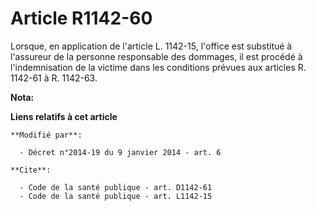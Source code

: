 # Article R1142-60

Lorsque, en application de l'article L. 1142-15, l'office est substitué à l'assureur de la personne responsable des dommages,
il est procédé à l'indemnisation de la victime dans les conditions prévues aux articles R. 1142-61 à R. 1142-63.

**Nota:**



**Liens relatifs à cet article**

	**Modifié par**:

	  - Décret n°2014-19 du 9 janvier 2014 - art. 6

	**Cite**:

	  - Code de la santé publique - art. D1142-61
	  - Code de la santé publique - art. L1142-15
